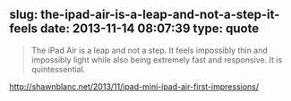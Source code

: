slug: the-ipad-air-is-a-leap-and-not-a-step-it-feels
date: 2013-11-14 08:07:39
type: quote
---

> The iPad Air is a leap and not a step. It feels impossibly thin and impossibly light while also being extremely fast and responsive. It is quintessential.

<http://shawnblanc.net/2013/11/ipad-mini-ipad-air-first-impressions/>
